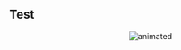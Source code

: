 ## Test

<p align="center">
  <img src=![Mandelbulb_Power-Evolution](https://github.com/user-attachments/assets/94371246-a252-44a8-9884-9273075c1b67) alt="animated" />
</p>





<!--
**NicoMuntean/NicoMuntean** is a ✨ _special_ ✨ repository because its `README.md` (this file) appears on your GitHub profile.

Here are some ideas to get you started:

- 🔭 I’m currently working on ...
- 🌱 I’m currently learning ...
- 👯 I’m looking to collaborate on ...
- 🤔 I’m looking for help with ...
- 💬 Ask me about ...
- 📫 How to reach me: ...
- 😄 Pronouns: ...
- ⚡ Fun fact: ...
-->

